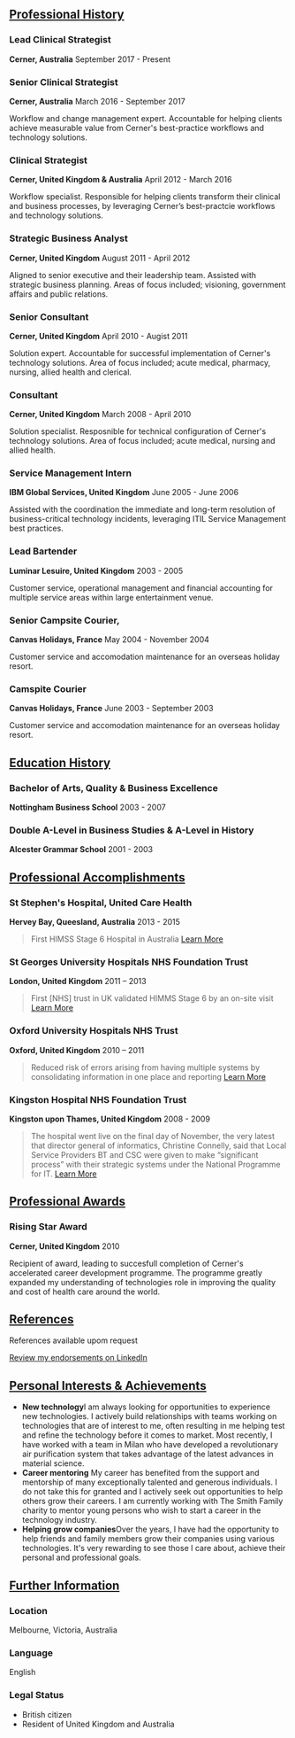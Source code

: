 ## [Professional History](#professionalhistory)

### Lead Clinical Strategist
**Cerner, Australia** 
September 2017 - Present

### Senior Clinical Strategist
**Cerner, Australia**
March 2016 - September 2017

Workflow and change management expert. Accountable for helping clients achieve measurable value from Cerner's best-practice workflows and technology solutions.

### Clinical Strategist
**Cerner, United Kingdom & Australia**
April 2012 - March 2016

Workflow specialist. Responsible for helping clients transform their clinical and business processes, by leveraging Cerner’s best-practcie workflows and technology solutions.

### Strategic Business Analyst
**Cerner, United Kingdom**
August 2011 - April 2012

Aligned to senior executive and their leadership team. Assisted with strategic business planning. Areas of focus included;  visioning, government affairs and public relations.

### Senior Consultant
**Cerner, United Kingdom**
April 2010 - Augist 2011

Solution expert. Accountable for successful implementation of Cerner's technology solutions. Area of focus included; acute medical, pharmacy, nursing, allied health and clerical.

###  Consultant
**Cerner, United Kingdom**
March 2008 - April 2010

Solution specialist. Resposnible for technical configuration of Cerner's technology solutions. Area of focus included; acute medical, nursing and allied health.

### Service Management Intern
**IBM Global Services, United Kingdom**
June 2005 - June 2006

Assisted with the coordination the immediate and long-term resolution of business-critical technology incidents, leveraging ITIL Service Management best practices.

### Lead Bartender
**Luminar Lesuire, United Kingdom**
2003 - 2005

Customer service, operational management and financial accounting for multiple service areas within large entertainment venue.

### Senior Campsite Courier,
**Canvas Holidays, France**
May 2004 - November 2004

Customer service and accomodation maintenance for an overseas holiday resort.

### Camspite Courier
**Canvas Holidays, France**
June 2003 - September 2003

Customer service and accomodation maintenance for an overseas holiday resort.

## [Education History](#educationalhistory)

### Bachelor of Arts, Quality & Business Excellence
**Nottingham Business School**
2003 - 2007

### Double A-Level in Business Studies &  A-Level in History
**Alcester Grammar School**
2001 - 2003

## [Professional Accomplishments](#professionalaccomplishments)

### St Stephen's Hospital, United Care Health
**Hervey Bay, Queesland, Australia**
2013 - 2015

>  First HIMSS Stage 6 Hospital in Australia
[Learn More](http://www.himssanalyticsasia.org/about/pressRoom-pressrelease19.asp)

### St Georges University Hospitals NHS Foundation Trust
**London, United Kingdom**
2011 – 2013

> First [NHS] trust in UK validated HIMMS Stage 6 by an on-site visit
[Learn More](https://www.stgeorges.nhs.uk/newsitem/st-georges-receives-national-accreditation-himss-stage-6/)

### Oxford University Hospitals NHS Trust
**Oxford, United Kingdom**
2010 – 2011

> Reduced risk of errors arising from having multiple systems by consolidating information in one place and reporting
[Learn More](http://www.ouh.nhs.uk/patient-guide/documents/epr-case-study.pdf)

### Kingston Hospital NHS Foundation Trust
**Kingston upon Thames, United Kingdom**
2008 - 2009

> The hospital went live on the final day of November, the very latest that director general of informatics, Christine Connelly, said that Local Service Providers BT and CSC were given to make “significant process” with their strategic systems under the National Programme for IT.
[Learn More](https://www.digitalhealth.net/2009/12/kingston-hits-go-live-date-with-cerner/)

## [Professional Awards](#professionalawards)

### Rising Star Award
**Cerner, United Kingdom**
2010

Recipient of award, leading to succesfull completion of Cerner's accelerated career development programme. The programme greatly expanded my understanding of technologies role in improving the quality and cost of health care around the world.

## [References](#references)

References available upom request

[Review my endorsements on LinkedIn](https://www.linkedin.com/in/dalecraigwright/)

## [Personal Interests & Achievements](#personalinterestsachievements)

- **New technology**I am always looking for opportunities to experience new technologies. I actively build relationships with teams working on technologies that are of interest to me, often resulting in me helping test and refine the technology before it comes to market. Most recently, I have worked with a team in Milan who have developed a revolutionary air purification system that takes advantage of the latest advances in material science.
- **Career mentoring** My career has benefited from the support and mentorship of many exceptionally talented and generous individuals. I do not take this for granted and I actively seek out opportunities to help others grow their careers. I am currently working with The Smith Family charity to mentor young persons who wish to start a career in the technology industry.
- **Helping grow companies**Over the years, I have had the opportunity to help friends and family members grow their companies using various technologies. It's very rewarding to see those I care about, achieve their personal and professional goals.

## [Further Information](#furtherinformation)

### Location

Melbourne, Victoria, Australia

### Language

English

### Legal Status

- British citizen
- Resident of United Kingdom and Australia
